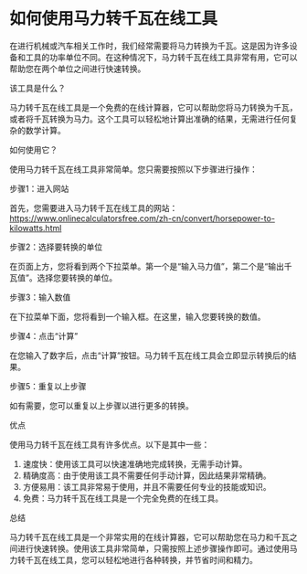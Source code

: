 如何使用马力转千瓦在线工具
=============

在进行机械或汽车相关工作时，我们经常需要将马力转换为千瓦。这是因为许多设备和工具的功率单位不同。在这种情况下，马力转千瓦在线工具非常有用，它可以帮助您在两个单位之间进行快速转换。

该工具是什么？

马力转千瓦在线工具是一个免费的在线计算器，它可以帮助您将马力转换为千瓦，或者将千瓦转换为马力。这个工具可以轻松地计算出准确的结果，无需进行任何复杂的数学计算。

如何使用它？

使用马力转千瓦在线工具非常简单。您只需要按照以下步骤进行操作：

步骤1：进入网站

首先，您需要进入马力转千瓦在线工具的网站：<https://www.onlinecalculatorsfree.com/zh-cn/convert/horsepower-to-kilowatts.html>

步骤2：选择要转换的单位

在页面上方，您将看到两个下拉菜单。第一个是“输入马力值”，第二个是“输出千瓦值”。选择您要转换的单位。

步骤3：输入数值

在下拉菜单下面，您将看到一个输入框。在这里，输入您要转换的数值。

步骤4：点击“计算”

在您输入了数字后，点击“计算”按钮。马力转千瓦在线工具会立即显示转换后的结果。

步骤5：重复以上步骤

如有需要，您可以重复以上步骤以进行更多的转换。

优点

使用马力转千瓦在线工具有许多优点。以下是其中一些：

1. 速度快：使用该工具可以快速准确地完成转换，无需手动计算。
2. 精确度高：由于使用该工具不需要任何手动计算，因此结果非常精确。
3. 方便易用：该工具非常易于使用，并且不需要任何专业的技能或知识。
4. 免费：马力转千瓦在线工具是一个完全免费的在线工具。

总结

马力转千瓦在线工具是一个非常实用的在线计算器，它可以帮助您在马力和千瓦之间进行快速转换。使用该工具非常简单，只需按照上述步骤操作即可。通过使用马力转千瓦在线工具，您可以轻松地进行各种转换，并节省时间和精力。